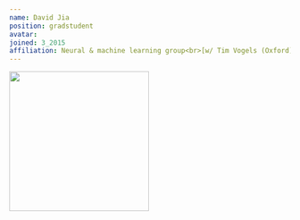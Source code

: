 ```yaml
---
name: David Jia
position: gradstudent
avatar: 
joined: 3_2015
affiliation: Neural & machine learning group<br>[w/ Tim Vogels (Oxford)]
---
```


<img width="250" src="{{site.baseurl}}/images/people/{{page.avatar}}" data-action="zoom">
